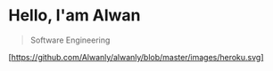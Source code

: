 # Hello, I'am Alwan

>Software Engineering

[https://github.com/Alwanly/alwanly/blob/master/images/heroku.svg]